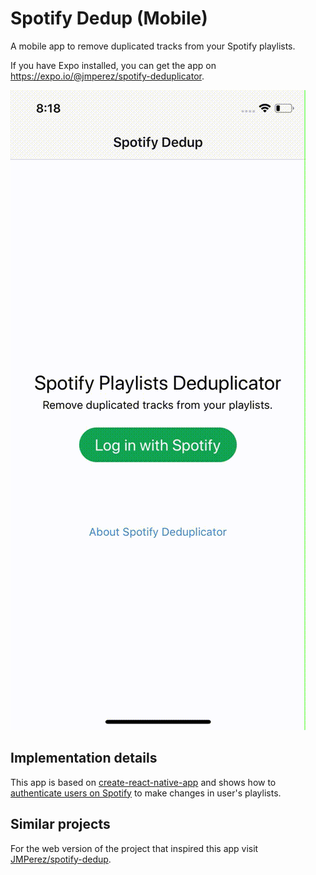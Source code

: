 # Spotify Dedup (Mobile)

A mobile app to remove duplicated tracks from your Spotify playlists.

If you have Expo installed, you can get the app on https://expo.io/@jmperez/spotify-deduplicator.

![Video](https://raw.githubusercontent.com/JMPerez/spotify-dedup-mobile/master/video.gif)

## Implementation details

This app is based on [create-react-native-app](https://github.com/react-community/create-react-native-app) and shows how to [authenticate users on Spotify](https://developer.spotify.com/web-api/authorization-guide/) to make changes in user's playlists.

## Similar projects

For the web version of the project that inspired this app visit [JMPerez/spotify-dedup](https://github.com/JMPerez/spotify-dedup).
